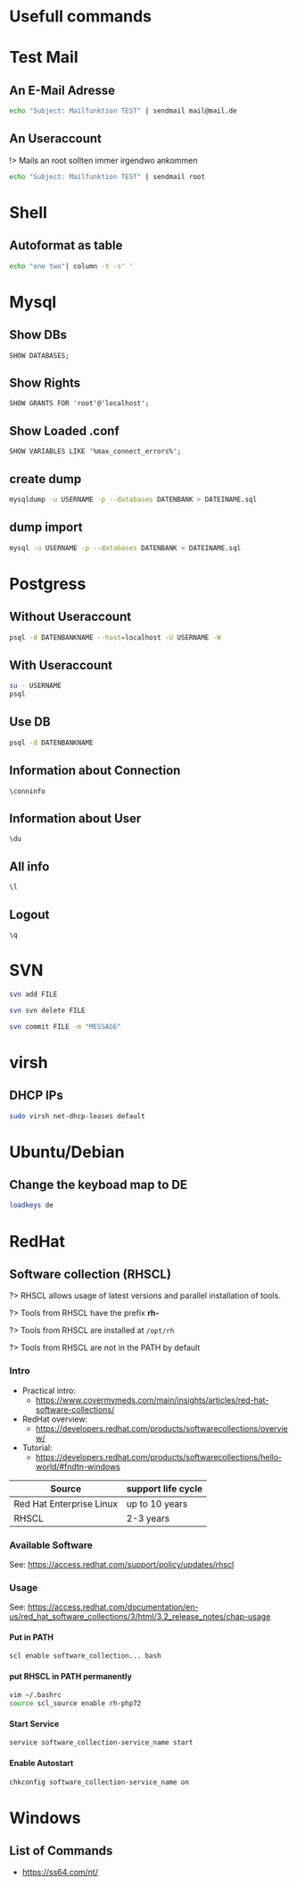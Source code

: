 # Usefull commands

# Test Mail
## An E-Mail Adresse

````bash
echo "Subject: Mailfunktion TEST" | sendmail mail@mail.de
````
## An Useraccount

!> Mails an root sollten immer irgendwo ankommen

````bash
echo "Subject: Mailfunktion TEST" | sendmail root
````

# Shell
## Autoformat as table
````bash
echo "one two"| column -t -s' '
````

# Mysql
## Show DBs
````mysql
SHOW DATABASES;
````
## Show Rights
```mysql
SHOW GRANTS FOR 'root'@'localhost';
```

## Show Loaded .conf
````mysql
SHOW VARIABLES LIKE '%max_connect_errors%';
````
## create dump
````bash
mysqldump -u USERNAME -p --databases DATENBANK > DATEINAME.sql
````

## dump import
````bash
mysql -u USERNAME -p --databases DATENBANK < DATEINAME.sql
````

# Postgress  

## Without Useraccount

 ````bash
psql -d DATENBANKNAME --host=localhost -U USERNAME -W
````

## With Useraccount

 ````bash
su - USERNAME
psql
````

## Use DB

 ````bash
psql -d DATENBANKNAME
````

## Information about Connection 

 ````postgresql
\conninfo
````

## Information about User

 ````postgresql
\du
````

## All info

 ````postgresql
\l
````

## Logout

 ````postgresql
\q
````

# SVN
````bash
svn add FILE
````
````bash
svn svn delete FILE
````
````bash
svn commit FILE -m "MESSAGE"
````

# virsh
## DHCP IPs
````bash
sudo virsh net-dhcp-leases default
````

# Ubuntu/Debian

## Change the keyboad map to DE

````bash
loadkeys de
````



# RedHat
## Software collection (RHSCL) 
?> RHSCL allows usage of latest versions and parallel installation of tools.

?> Tools from RHSCL have the prefix **rh-**

?> Tools from RHSCL are installed at `/opt/rh`

?> Tools from RHSCL are not in the PATH by default

### Intro

- Practical intro:
    - https://www.covermymeds.com/main/insights/articles/red-hat-software-collections/
- RedHat overview:
    - https://developers.redhat.com/products/softwarecollections/overview/
- Tutorial:
    - https://developers.redhat.com/products/softwarecollections/hello-world/#fndtn-windows

| Source | support life cycle | 
| ---------- |------------|
| Red Hat Enterprise Linux| up to 10 years           |
| RHSCL         | 2-3 years           |



### Available Software
See: https://access.redhat.com/support/policy/updates/rhscl

### Usage
See: https://access.redhat.com/documentation/en-us/red_hat_software_collections/3/html/3.2_release_notes/chap-usage

#### Put in PATH
````bash
scl enable software_collection... bash
````
####  put RHSCL in PATH permanently
````bash
vim ~/.bashrc
source scl_source enable rh-php72
````
#### Start Service
````bash
service software_collection-service_name start
````
#### Enable Autostart
````bash
chkconfig software_collection-service_name on
````

# Windows

## List of Commands

- https://ss64.com/nt/
